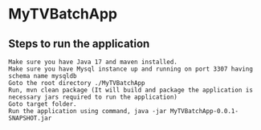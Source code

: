 # MyTVBatchApp

## Steps to run the application

    Make sure you have Java 17 and maven installed.
    Make sure you have Mysql instance up and running on port 3307 having schema name mysqldb
    Goto the root directory ./MyTVBatchApp
    Run, mvn clean package (It will build and package the application is necessary jars required to run the application)
    Goto target folder.
    Run the application using command, java -jar MyTVBatchApp-0.0.1-SNAPSHOT.jar
